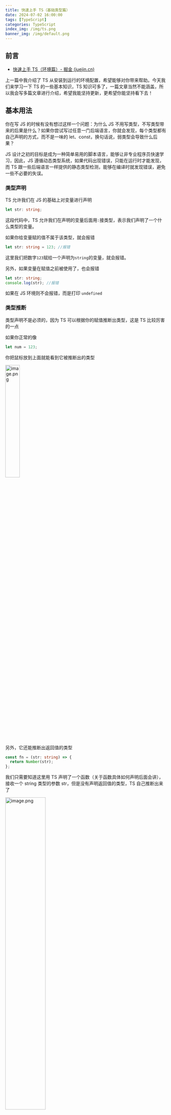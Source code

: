 ```yaml
---
title: 快速上手 TS（基础类型篇）
date: 2024-07-02 16:00:00
tags: [TypeScript]
categories: TypeScript
index_img: /img/ts.png
banner_img: /img/default.png
---
```


## 前言

- [快速上手 TS（环境篇）- 掘金 (juejin.cn)](https://juejin.cn/post/7383643463532953619)

上一篇中我介绍了 TS 从安装到运行的环境配置，希望能够对你带来帮助。今天我们来学习一下 TS 的一些基本知识，TS 知识可多了，一篇文章当然不能涵盖，所以我会写多篇文章进行介绍，希望我能坚持更新，更希望你能坚持看下去！

## 基本用法

你在写 JS 的时候有没有想过这样一个问题：为什么 JS 不用写类型，不写类型带来的后果是什么？如果你尝试写过任意一门后端语言，你就会发现，每个类型都有自己声明的方式，而不是一味的 let、const，换句话说，弱类型会导致什么后果？

JS 设计之初的目标是成为一种简单易用的脚本语言，能够让非专业程序员快速学习，因此，JS 遵循动态类型系统，如果代码出现错误，只能在运行时才能发现，而 TS 跟一些后端语言一样提供的静态类型检测，能够在编译时就发现错误，避免一些不必要的失误。

### 类型声明

TS 允许我们在 JS 的基础上对变量进行声明

```ts
let str: string;
```

这段代码中，TS 允许我们在声明的变量后面用`:`接类型，表示我们声明了一个什么类型的变量。

如果你给变量赋的值不属于该类型，就会报错

```ts
let str: string = 123; //报错
```

这里我们把数字`123`赋给一个声明为`string`的变量，就会报错。

另外，如果变量在赋值之前被使用了，也会报错

```ts
let str: string;
console.log(str); //报错
```

如果在 JS 环境则不会报错，而是打印 `undefined`

### 类型推断

类型声明不是必须的，因为 TS 可以根据你的赋值推断出类型，这是 TS 比较厉害的一点

如果你正常的像

```ts
let num = 123;
```

你把鼠标放到上面就能看到它被推断出的类型

<img src="https://p6-juejin.byteimg.com/tos-cn-i-k3u1fbpfcp/8916287c61914b15a727d482e6434583~tplv-k3u1fbpfcp-jj-mark:0:0:0:0:q75.image#?w=259&h=96&s=4237&e=png&b=1f1f1f" alt="image.png" width="30%" />

另外，它还能推断出返回值的类型

```ts
const fn = (str: string) => {
  return Number(str);
};
```

我们只需要知道这里用 TS 声明了一个函数（关于函数具体如何声明后面会讲），接收一个 string 类型的参数 str，但是没有声明返回值的类型，TS 自己推断出来了

<img src="https://p9-juejin.byteimg.com/tos-cn-i-k3u1fbpfcp/2e045d1f88e548c0885a85125fbd455f~tplv-k3u1fbpfcp-jj-mark:0:0:0:0:q75.image#?w=472&h=133&s=12681&e=png&b=1f1f1f" alt="image.png" width="50%" />

这里可以看出，类型声明是可选的，你可以加，也可以不加，只是不能保证 TS 会正确推断出类型。

## 类型系统

TS 继承了 JS 的类型，在这个基础上进行升级，形成了一套自己的类型系统

### 基本类型

我们知道 JS 有七大基本类型和对象类型，下面我会将每一个类型都拎出来讲

```ts
const num: number = 123;
const str: string = "123";
const flag: boolean = true;
const bigint: bigint = 123n;
const symbol: symbol = Symbol("123");
const un: undefined = undefined;
const nu: null = null;
```

#### number 类型

number 类型包含所有整数和浮点数

```ts
const x: number = 123;
const y: number = 3.14;
const z: number = 0xffff;
```

#### string 类型

普通字符串和模板字符串都属于 string 类型

```ts
const x: string = "hello";
const y: string = `${x} world`;
```

#### boolean 类型

boolean 类型只包含`true`和`false`，就没什么好说的了

```ts
const x: boolean = true;
const y: boolean = false;
```

#### bigint 类型

bigint 类型包含所有的大整数

```ts
const x: bigint = 123n;
const y: bigint = 0xffffn;
```

但是要注意的是 bigint 与 number 相互不兼容，意思是当给 bigint 类型赋值 number 时会报错，反过来也是。

#### symbol 类型

symbol 类型包含所有的 Symbol 值，用的较少，咱们就一笔带过

```ts
const x: symbol = Symbol();
```

#### undefined 和 null 类型

如果没有声明类型的变量，被赋值为`undefined`或`null`，默认情况下它们的类型会被推断为`any`。

```ts
let a = undefined; // any
const b = undefined; // any

let c = null; // any
const d = null; // any
```

如果希望避免这种情况，则需要打开编译选项`strictNullChecks`。

```ts
// 打开编译设置 strictNullChecks
let a = undefined; // undefined
const b = undefined; // undefined

let c = null; // null
const d = null; // null
```

将所有类型都列出来大概就这么多，看起来好像跟 JS 没多大差别，就加了个类型声明罢了，真的是这样吗，咱们接着往下看

### any、unknown、never 类型

TS 新增了 any、unknown 和 never 三种类型，分别有着不同的应用场景

#### any 类型

any 类型的变量可以被赋为任何值

```ts
let x: any;

x = 1;
x = "阳阳羊";
x = true;
```

这个类型一般不推荐使用，因为 TS 不会对 any 类型的变量进行类型检查，即使有明显的类型错误，只要句法正确，都不会报错。意思你声明的 string 类型变量甚至可以拿来当函数给调用掉，并且都不会报错。

```ts
let x: any = "阳阳羊";
x(1);
```

如果每个变量类型都是 any，就失去了 TypeScript 的意义，直接写 JS 就好了 😂

#### unknown 类型

`unknown`类型的变量，不能直接赋值给其他类型的变量（除了`any`类型和`unknown`类型）

避免了污染问题

不能直接调用`unknown`类型变量的方法和属性

可以赋值给任意其他类型

#### never 类型

意为空类型，不可能有这样的值，不可能赋给它任何值，否则都会报错。后面会用交叉类型进行举例

### 对象类型

在 JS 中我们将非基本类型的类型统称为对象类型，这其中包括了对象、数组、函数、包装类、正则等等

#### Object 与 object 类型

为什么要区分大小写呢？这是因为我们将 Object 称为广义上的对象，它囊括了几乎所有的值，原始类型值、对象、数组、函数都是合法的`Object`类型，除了`undefined`和`null`不能转为对象

```ts
let obj: Object;

obj = true;
obj = "hi";
obj = 1;
obj = { foo: 123 };
obj = [1, 2];
obj = (a: number) => a + 1;
obj = undefined; // 报错
obj = null; // 报错
```

而小写的 object 就是我们狭义说的对象，即可以用字面量表示的对象，只包含对象、数组和函数，不包括原始类型的值。

```ts
const x: object = { foo: 123 };
const y: object = [1, 2, 3];
const z: object = (n: number) => n + 1;
```

#### 包装类对象

由于包装对象的存在，导致每一个原始类型的值都有包装对象和字面量两种情况。

```ts
"hello"; // 字面量
new String("hello"); // 包装类对象
```

为了进行区分，TS 对五种原始类型分别提供了大写和小写两种类型。

- Boolean 和 boolean
- String 和 string
- Number 和 number
- BigInt 和 bigint
- Symbol 和 symbol

大写类型同时包含包装对象和字面量两种情况，小写类型只包含字面量，不包含包装对象。

```ts
const s1: String = "hello"; // 正确
const s2: String = new String("hello"); // 正确

const s3: string = "hello"; // 正确
const s4: string = new String("hello"); // 报错
```

这里`String`类型可以赋值为字符串的字面量，也可以赋值为包装对象。但是，`string`类型只能赋值为字面量，赋值为包装对象就会报错。

### 值类型

TS 允许一个值成为一个类型

```ts
const x: "hello" = "hello";
```

用`const`声明的变量，如果没有注明类型，则会把它推断为值类型

<img src="https://p1-juejin.byteimg.com/tos-cn-i-k3u1fbpfcp/ffd019c1c25744bea099dad24fedd652~tplv-k3u1fbpfcp-jj-mark:0:0:0:0:q75.image#?w=286&h=88&s=5528&e=png&b=1f1f1f" alt="image.png" width="30%" />

而`let`则不会

<img src="https://p6-juejin.byteimg.com/tos-cn-i-k3u1fbpfcp/05d2a56546814fd2b3121395ad2ec747~tplv-k3u1fbpfcp-jj-mark:0:0:0:0:q75.image#?w=234&h=94&s=4604&e=png&b=1f1f1f" alt="image.png" width="30%" />

这个原因显而易见，因为`const`声明的变量不可修改，即常量，但如果声明是对象的话，那就另外谈了，因为对象存的是地址，属性值可以改变，所以并不会推断为值类型。

<img src="https://p9-juejin.byteimg.com/tos-cn-i-k3u1fbpfcp/06c5d56dd8c845f78aeb2dd3fd8b8ea5~tplv-k3u1fbpfcp-jj-mark:0:0:0:0:q75.image#?w=373&h=191&s=9037&e=png&b=1e1e1e" alt="image.png" width="50%" />

### 联合类型

联合类型指的是多个类型组成的一个新类型，使用符号`|`拼接。我们知道`|`是`或`的意思，所以`A|B`的意思是只要属于`A`或`B`其中一个就行了。

```ts
let x: string | number;

x = 123; // 正确
x = "abc"; // 正确
```

当联合类型与值类型结合，就可以表示一个变量可能有多个值。

```ts
let color: "红" | "黄" | "绿";
```

### 交叉类型

有`|`当然有`&`，不出所料这个意思应该是`与`。`A&B`表示，任何一个类型必须同时属于`A`和`B`。

```ts
let z: number & string;
```

什么类型能兼具`number`和`string`？

当然是不存在的，TS 新增了一个类型表示不存在的`never`，这里也可以用它来声明

<img src="https://p6-juejin.byteimg.com/tos-cn-i-k3u1fbpfcp/1df706673b3a4e2a928eb67083144c21~tplv-k3u1fbpfcp-jj-mark:0:0:0:0:q75.image#?w=271&h=99&s=5356&e=png&b=1f1f1f" alt="image.png" width="30%" />

交叉类型的主要用途是表示对象的合成。

```ts
let person: { name: string } & { age: number };

person = {
  name: "阳阳羊",
  age: 21,
};
```

## 参考

- [阮一峰 TypeScript 教程](https://typescript.p6p.net/typescript-tutorial/types.html)
- [TypeScript 官方文档](https://www.typescriptlang.org/)

## 最后

以上是对 TS 类型的简单介绍，对于新同学来说应该很容易入手，后面我会继续更新进阶知识，关于 type、元祖、接口、泛型等等，我会持续更新。
